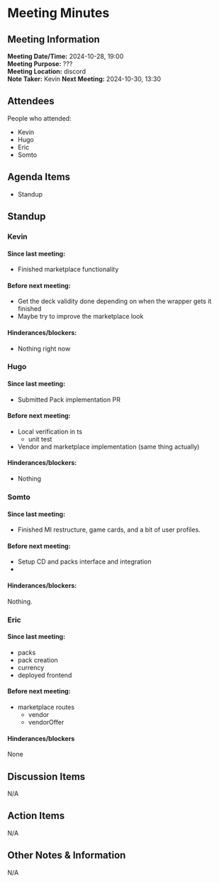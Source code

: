 # Meeting Minutes
## Meeting Information
**Meeting Date/Time:** 2024-10-28, 19:00  
**Meeting Purpose:** ???  
**Meeting Location:** discord  
**Note Taker:** Kevin
**Next Meeting:** 2024-10-30, 13:30

## Attendees
People who attended:
- Kevin
- Hugo
- Eric
- Somto

## Agenda Items
- Standup

## Standup
### Kevin
#### Since last meeting:
- Finished marketplace functionality

#### Before next meeting:
- Get the deck validity done depending on when the wrapper gets it finished
- Maybe try to improve the marketplace look

#### Hinderances/blockers:
- Nothing right now

### Hugo
#### Since last meeting:
- Submitted Pack implementation PR

#### Before next meeting:
- Local verification in ts
    - unit test
- Vendor and marketplace implementation (same thing actually)

#### Hinderances/blockers:
- Nothing


### Somto
#### Since last meeting:
- Finished MI restructure, game cards, and a bit of user profiles.
#### Before next meeting:
- Setup CD and packs interface and integration
- 
#### Hinderances/blockers:
Nothing.

### Eric
#### Since last meeting:
- packs
- pack creation
- currency
- deployed frontend

#### Before next meeting:
- marketplace routes
    - vendor
    - vendorOffer

#### Hinderances/blockers
None

## Discussion Items
N/A

## Action Items
N/A

## Other Notes & Information
N/A
